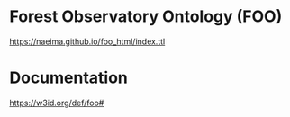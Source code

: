 # Forest Observatory Ontology (FOO)
https://naeima.github.io/foo_html/index.ttl
# Documentation 
https://w3id.org/def/foo#

